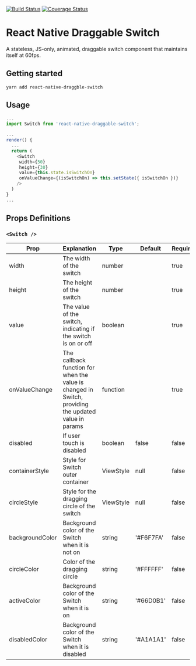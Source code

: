 [![Build Status](https://travis-ci.org/thousight/react-native-draggable-switch.svg?branch=master)](https://travis-ci.org/thousight/react-native-draggable-switch)
[![Coverage Status](https://coveralls.io/repos/github/thousight/react-native-draggable-switch/badge.svg?branch=master)](https://coveralls.io/github/thousight/react-native-draggable-switch?branch=master)

# React Native Draggable Switch

A stateless, JS-only, animated, draggable switch component that maintains itself at 60fps.

<!--
## Demo

![GIF DEMO](https://i.imgur.com/eCsuJDz.gif) -->

## Getting started

`yarn add react-native-draggble-switch`

## Usage

```javascript
...
import Switch from 'react-native-draggable-switch';

...
render() {
  ...
  return (
    <Switch
     width={50}
     height={30}
     value={this.state.isSwitchOn}
     onValueChange={(isSwitchOn) => this.setState({ isSwitchOn })}
    />
  )
}
...
```

## Props Definitions

### `<Switch />`

| Prop            | Explanation                                                                                          | Type      | Default   | Required |
| --------------- | ---------------------------------------------------------------------------------------------------- | --------- | --------- | -------- |
| width           | The width of the switch                                                                              | number    |           | true     |
| height          | The height of the switch                                                                             | number    |           | true     |
| value           | The value of the switch, indicating if the switch is on or off                                       | boolean   |           | true     |
| onValueChange   | The callback function for when the value is changed in Switch, providing the updated value in params | function  |           | true     |
| disabled        | If user touch is disabled                                                                            | boolean   | false     | false    |
| containerStyle  | Style for Switch outer container                                                                     | ViewStyle | null      | false    |
| circleStyle     | Style for the dragging circle of the switch                                                          | ViewStyle | null      | false    |
| backgroundColor | Background color of the Switch when it is not on                                                     | string    | '#F6F7FA' | false    |
| circleColor     | Color of the dragging circle                                                                         | string    | '#FFFFFF' | false    |
| activeColor     | Background color of the Switch when it is on                                                         | string    | '#66D0B1' | false    |
| disabledColor   | Background color of the Switch when it is disabled                                                   | string    | '#A1A1A1' | false    |
